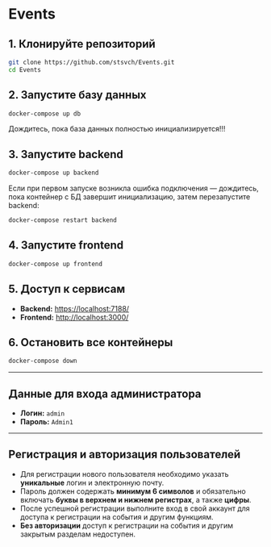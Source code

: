 # Events

## 1. Клонируйте репозиторий

```sh
git clone https://github.com/stsvch/Events.git
cd Events
```

## 2. Запустите базу данных

```sh
docker-compose up db
```

Дождитесь, пока база данных полностью инициализируется!!!

## 3. Запустите backend


```sh
docker-compose up backend
```

Если при первом запуске возникла ошибка подключения — дождитесь, пока контейнер с БД завершит инициализацию, затем перезапустите backend:

```sh
docker-compose restart backend
```

## 4. Запустите frontend

```sh
docker-compose up frontend
```

## 5. Доступ к сервисам

* **Backend:** [https://localhost:7188/](https://localhost:7188/)
* **Frontend:** [http://localhost:3000/](http://localhost:3000/)

## 6. Остановить все контейнеры

```sh
docker-compose down
```

---

## Данные для входа администратора

* **Логин:** `admin`
* **Пароль:** `Admin1`

---
## Регистрация и авторизация пользователей

* Для регистрации нового пользователя необходимо указать **уникальные** логин и электронную почту.
* Пароль должен содержать **минимум 6 символов** и обязательно включать **буквы в верхнем и нижнем регистрах**, а также **цифры**.
* После успешной регистрации выполните вход в свой аккаунт для доступа к регистрации на события и другим функциям.
* **Без авторизации** доступ к регистрации на события и другим закрытым разделам недоступен.

